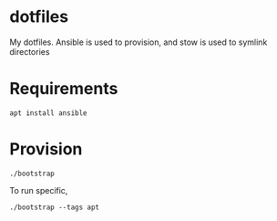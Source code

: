 # dotfiles

My dotfiles. Ansible is used to provision, and stow is used to symlink directories

# Requirements

```
apt install ansible
```

# Provision

`./bootstrap`

To run specific,

`./bootstrap --tags apt`

